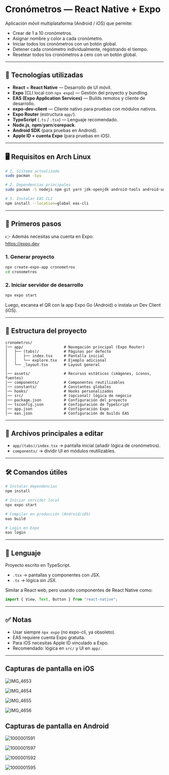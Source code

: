 # Cronómetros — React Native + Expo

Aplicación móvil multiplataforma (Android / iOS) que permite:

- Crear de 1 a 10 cronómetros.  
- Asignar nombre y color a cada cronómetro.  
- Iniciar todos los cronómetros con un botón global.  
- Detener cada cronómetro individualmente, registrando el tiempo.  
- Resetear todos los cronómetros a cero con un botón global.  

---

## 🚀 Tecnologías utilizadas

- **React** + **React Native** — Desarrollo de UI móvil.  
- **Expo** (CLI local con `npx expo`) — Gestión del proyecto y bundling.  
- **EAS (Expo Application Services)** — Builds remotos y cliente de desarrollo.  
- **expo-dev-client** — Cliente nativo para pruebas con módulos nativos.  
- **Expo Router** (estructura `app/`).  
- **TypeScript** (`.ts` / `.tsx`) — Lenguaje recomendado.  
- **Node.js**, **npm**/**yarn**/**corepack**.  
- **Android SDK** (para pruebas en Android).  
- **Apple ID + cuenta Expo** (para pruebas en iOS).  

---

## 🖥️ Requisitos en Arch Linux

```bash
# 1. Sistema actualizado
sudo pacman -Syu

# 2. Dependencias principales
sudo pacman -S nodejs npm git yarn jdk-openjdk android-tools android-udev

# 3. Instalar EAS CLI
npm install --location=global eas-cli
```

---

## 🚩 Primeros pasos

👉 Además necesitas una cuenta en Expo:  
https://expo.dev

### 1. Generar proyecto

```bash
npx create-expo-app cronometros
cd cronometros
```

### 2. Iniciar servidor de desarrollo

```bash
npx expo start
```

Luego, escanea el QR con la app Expo Go (Android) o instala un Dev Client (iOS).

---

## 📂 Estructura del proyecto

```
cronometros/
│── app/                  # Navegación principal (Expo Router)
│   ├── (tabs)/           # Páginas por defecto
│   │   ├── index.tsx     # Pantalla inicial
│   │   └── explore.tsx   # Ejemplo adicional
│   └── _layout.tsx       # Layout general
│
│── assets/               # Recursos estáticos (imágenes, íconos, fuentes)
│── components/           # Componentes reutilizables
│── constants/            # Constantes globales
│── hooks/                # Hooks personalizados
│── src/                  # (opcional) lógica de negocio
│── package.json          # Configuración del proyecto
│── tsconfig.json         # Configuración de TypeScript
│── app.json              # Configuración Expo
│── eas.json              # Configuración de builds EAS
```

---

## 📝 Archivos principales a editar

- `app/(tabs)/index.tsx` → pantalla inicial (añadir lógica de cronómetros).
- `components/` → dividir UI en módulos reutilizables.

---

## 🛠️ Comandos útiles

```bash
# Instalar dependencias
npm install

# Iniciar servidor local
npx expo start

# Compilar en producción (Android/iOS)
eas build

# Login en Expo
eas login
```

---

## 📖 Lenguaje

Proyecto escrito en TypeScript.

- `.tsx` → pantallas y componentes con JSX.
- `.ts` → lógica sin JSX.

Similar a React web, pero usando componentes de React Native como:

```typescript
import { View, Text, Button } from "react-native";
```

---

## ✅ Notas

- Usar siempre `npx expo` (no expo-cli, ya obsoleto).
- EAS requiere cuenta Expo gratuita.
- Para iOS necesitas Apple ID vinculado a Expo.
- Recomendado: lógica en `src/` y UI en `app/`.

---

## Capturas de pantalla en iOS

![IMG_4653](https://github.com/user-attachments/assets/be496aa4-98c8-47a6-97d7-cdf5d76db048)

![IMG_4654](https://github.com/user-attachments/assets/cf97918a-aa94-4bfd-8d20-69fc87b279d1)

![IMG_4655](https://github.com/user-attachments/assets/bcaafc16-a5cd-4635-9d39-7d88d2e63543)

![IMG_4656](https://github.com/user-attachments/assets/2b6eaf15-e015-45a6-a297-6ab81dcb823b)


## Capturas de pantalla en Android

![1000001591](https://github.com/user-attachments/assets/ba0fb5a0-f0b9-4262-af5e-8c7cf8e51fa0)

![1000001597](https://github.com/user-attachments/assets/63262fad-53d3-45fc-9844-ed3458603ef9)

![1000001592](https://github.com/user-attachments/assets/22c48641-f663-4688-a70a-333d51476bb5)

![1000001595](https://github.com/user-attachments/assets/ead3baf8-00ac-44e3-adb0-dcd3ff75e54a)

